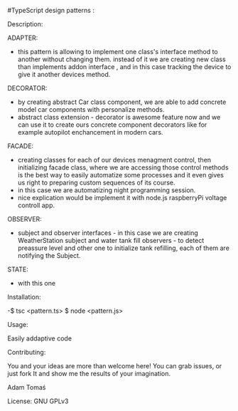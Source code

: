 #TypeScript design patterns :

Description:

ADAPTER:
- this pattern is allowing to implement one class's interface method to another without changing them. instead of it we are creating new class than implements addon interface , and in this case tracking the device to give it another devices method. 

DECORATOR:
- by creating abstract Car class component, we are able to add concrete model car components with personalize methods.
- abstract class extension - decorator is awesome feature now and we can use it to create ours concrete component decorators like for example autopilot enchancement in modern cars.

FACADE:
- creating classes for each of our devices menagment control, then initializing facade class, where we are accessing those control methods is the best way to easily automatize some processes and it even gives us right to preparing custom sequences of its course.
- in this case we are automatizing night programming session.
- nice explication would be implement it with node.js raspberryPi voltage controll app.

OBSERVER:
- subject and observer interfaces - in this case we are creating WeatherStation subject and water tank fill observers - to detect preassure level and other one to initialize tank refilling, each of them are notifying the Subject.

STATE:
- with this one

Installation:

-$ tsc <pattern.ts> $ node <pattern.js>

Usage:

Easily addaptive code

Contributing:

You and your ideas are more than welcome here! You can grab issues, or just fork It and show me the results of your imagination.

Adam Tomaś

License: GNU GPLv3
